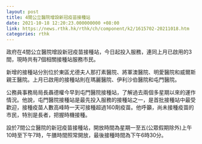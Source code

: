 ```yaml
---
layout: post
title: 4間公立醫院增設新冠疫苗接種站
date: 2021-10-18 12:20:23.000000000 +08:00
link: https://news.rthk.hk/rthk/ch/component/k2/1615702-20211018.htm
categories: rthk
---
```


政府在4間公立醫院增設新冠疫苗接種站，今日起投入服務，連同上月已啟用的3間，現時共有7個相關接種站服務市民。

新增的接種站分別位於東區尤德夫人那打素醫院、將軍澳醫院、明愛醫院和威爾斯親王醫院。上月已啟用的接種站則在瑪麗醫院、伊利沙伯醫院和屯門醫院。
 
公務員事務局局長聶德權今早到屯門醫院接種站，了解過去兩個多星期以來的運作情況。他說，屯門醫院接種站是最先投入服務的接種站之一，是首批接種站中最受歡迎，接種疫苗人數高峰時一天可接種超過160劑疫苗。他呼籲，尚未接種疫苗的市民，特別是長者，把握時機接種。
 
設於7間公立醫院的新冠疫苗接種站，開放時間為星期一至五(公眾假期除外)上午10時至下午7時，午膳時間照常開放，最後接種時間為下午6時30分。
